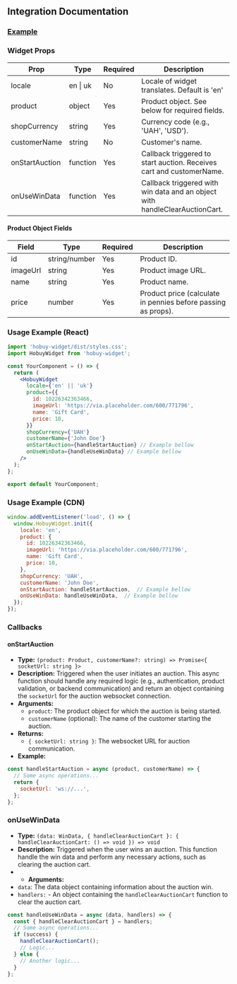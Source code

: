 ## Integration Documentation

### [Example](https://front1wss.github.io/hobuy-widget-build/)

### Widget Props

| Prop           | Type     | Required | Description                                                                 |
|----------------|----------|----------|-----------------------------------------------------------------------------|
| locale         | en \| uk | No       | Locale of widget translates. Default is 'en'                                | Yes                                                                         | Widget language/locale (e.g., 'en', 'uk').                                  |
| product        | object   | Yes      | Product object. See below for required fields.                              |
| shopCurrency   | string   | Yes      | Currency code (e.g., 'UAH', 'USD').                                         |
| customerName   | string   | No       | Customer's name.                                                            |
| onStartAuction | function | Yes      | Callback triggered to start auction. Receives cart and customerName.        |
| onUseWinData   | function | Yes      | Callback triggered with win data and an object with handleClearAuctionCart. |

#### Product Object Fields

| Field    | Type          | Required | Description                                                   |
|----------|---------------|----------|---------------------------------------------------------------|
| id       | string/number | Yes      | Product ID.                                                   |
| imageUrl | string        | Yes      | Product image URL.                                            |
| name     | string        | Yes      | Product name.                                                 |
| price    | number        | Yes      | Product price (calculate in pennies before passing as props). |

### Usage Example (React)

```jsx
import 'hobuy-widget/dist/styles.css';
import HobuyWidget from 'hobuy-widget';

const YourComponent = () => {
  return (
    <HobuyWidget
      locale={'en' || 'uk'}
      product={{
        id: 10226342363466,
        imageUrl: 'https://via.placeholder.com/600/771796',
        name: 'Gift Card',
        price: 10,
      }}
      shopCurrency={'UAH'}
      customerName={'John Doe'}
      onStartAuction={handleStartAuction} // Example bellow
      onUseWinData={handleUseWinData} // Example bellow
    />
  );
};

export default YourComponent;
```

### Usage Example (CDN)

```js
window.addEventListener('load', () => {
  window.HobuyWidget.init({
    locale: 'en',
    product: {
      id: 10226342363466,
      imageUrl: 'https://via.placeholder.com/600/771796',
      name: 'Gift Card',
      price: 10,
    },
    shopCurrency: 'UAH',
    customerName: 'John Doe',
    onStartAuction: handleStartAuction,  // Example bellow
    onUseWinData: handleUseWinData,  // Example bellow
  });
});
```

### Callbacks

#### onStartAuction

- **Type:** `(product: Product, customerName?: string) => Promise<{ socketUrl: string }>`
- **Description:**
  Triggered when the user initiates an auction. This async function should handle any required logic (e.g., authentication, product validation, or backend communication) and return an object containing the `socketUrl` for the auction websocket
  connection.
- **Arguments:**
    - `product`: The product object for which the auction is being started.
    - `customerName` (optional): The name of the customer starting the auction.
- **Returns:**
    - `{ socketUrl: string }`: The websocket URL for auction communication.
- **Example:**

```js
const handleStartAuction = async (product, customerName) => {
  // Some async operations...
  return {
    socketUrl: 'ws://...',
  };
};
```

### onUseWinData

- **Type:** `(data: WinData, { handleClearAuctionCart }: { handleClearAuctionCart: () => void }) => void`
- **Description:** Triggered when the user wins an auction. This function handle the win data and perform any necessary actions, such as clearing the auction cart.
-
    - **Arguments:**
- `data`: The data object containing information about the auction win.
- `handlers:` - An object containing the `handleClearAuctionCart` function to clear the auction cart.

```js
const handleUseWinData = async (data, handlers) => {
  const { handleClearAuctionCart } = handlers;
  // Some async operations...
  if (success) {
    handleClearAuctionCart();
    // Logic...
  } else {
    // Another logic...
  }
};
```
